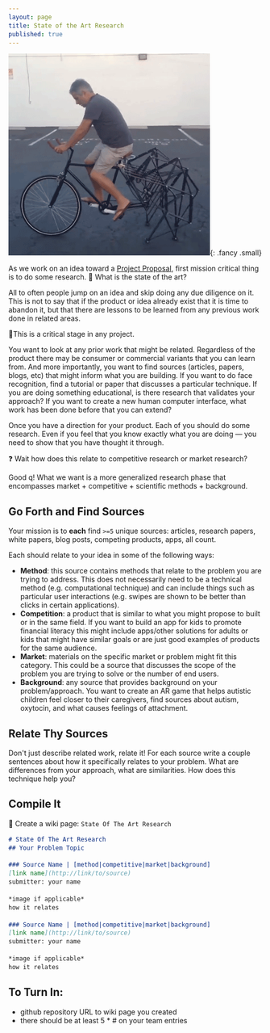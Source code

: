 ```yaml
---
layout: page
title: State of the Art Research
published: true
---
```


![](img/wheel.gif){: .fancy .small}


As we work on an idea toward a [Project Proposal](project-proposal/), first mission critical thing is to do some research. 📝 What is the state of the art?

All to often people jump on an idea and skip doing any due diligence on it.  This is not to say that if the product or idea already exist that it is time to abandon it, but that there are lessons to be learned from any previous work done in related areas.

🔬This is a critical stage in any project. 

You want to look at any prior work that might be related. Regardless of the product there may be consumer or commercial variants that you can learn from.  And more importantly, you want to find sources (articles, papers, blogs, etc) that might inform what you are building.  If you want to do face recognition, find a tutorial or paper that discusses a particular technique.  If you are doing something educational,  is there research that validates your approach?  If you want to create a new human computer interface, what work has been done before that you can extend? 

Once you have a direction for your product.  Each of you should do some research.  Even if you feel that you know exactly what you are doing — you need to show that you have thought it through. 

❓ Wait how does this relate to competitive research or market research? 

Good q! What we want is a more generalized research phase that encompasses market + competitive + scientific methods + background.


## Go Forth and Find Sources

Your mission is to **each** find `>=5` unique sources: articles, research papers, white papers, blog posts, competing products, apps, all count. 

Each should relate to your idea in some of the following ways: 

* **Method**: this source contains methods that relate to the problem you are trying to address. This does not necessarily need to be a technical method (e.g. computational technique) and can include things such as particular user interactions (e.g. swipes are shown to be better than clicks in certain applications). 
* **Competition**:  a product that is similar to what you might propose to built or in the same field. If you want to build an app for kids to promote financial literacy this might include apps/other solutions for adults or kids that might have similar goals or are just good examples of products for the same audience.
* **Market**: materials on the specific market or problem might fit this category. This could be a source that discusses the scope of the problem you are trying to solve or the number of end users.
* **Background**: any source that provides background on your problem/approach.  You want to create an AR game that helps autistic children feel closer to their caregivers, find sources about autism, oxytocin, and what causes feelings of attachment.

## Relate Thy Sources

Don't just describe related work, relate it!  For each source write a couple sentences about how it specifically relates to your problem.  What are differences from your approach, what are similarities. How does this technique help you?  


## Compile It

🚀 Create a wiki page: `State Of The Art Research`


```markdown
# State Of The Art Research
## Your Problem Topic

### Source Name | [method|competitive|market|background]  
[link name](http://link/to/source)
submitter: your name

*image if applicable*
how it relates

### Source Name | [method|competitive|market|background]  
[link name](http://link/to/source)
submitter: your name

*image if applicable*
how it relates

```


## To Turn In:

  * github repository URL to wiki page you created
  * there should be at least 5 * # on your team entries
